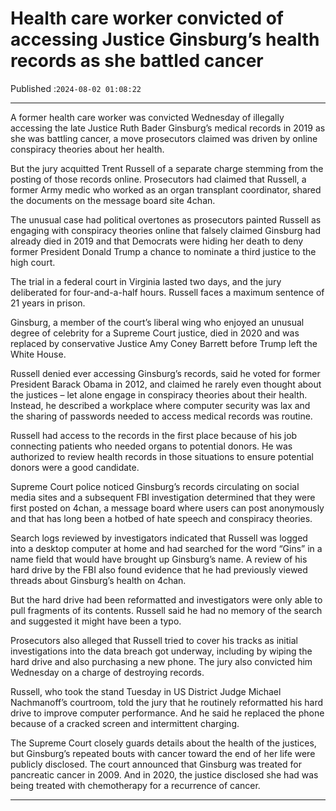 # Health care worker convicted of accessing Justice Ginsburg’s health records as she battled cancer

Published :`2024-08-02 01:08:22`

---

A former health care worker was convicted Wednesday of illegally accessing the late Justice Ruth Bader Ginsburg’s medical records in 2019 as she was battling cancer, a move prosecutors claimed was driven by online conspiracy theories about her health.

But the jury acquitted Trent Russell of a separate charge stemming from the posting of those records online. Prosecutors had claimed that Russell, a former Army medic who worked as an organ transplant coordinator, shared the documents on the message board site 4chan.

The unusual case had political overtones as prosecutors painted Russell as engaging with conspiracy theories online that falsely claimed Ginsburg had already died in 2019 and that Democrats were hiding her death to deny former President Donald Trump a chance to nominate a third justice to the high court.

The trial in a federal court in Virginia lasted two days, and the jury deliberated for four-and-a-half hours. Russell faces a maximum sentence of 21 years in prison.

Ginsburg, a member of the court’s liberal wing who enjoyed an unusual degree of celebrity for a Supreme Court justice, died in 2020 and was replaced by conservative Justice Amy Coney Barrett before Trump left the White House.

Russell denied ever accessing Ginsburg’s records, said he voted for former President Barack Obama in 2012, and claimed he rarely even thought about the justices – let alone engage in conspiracy theories about their health. Instead, he described a workplace where computer security was lax and the sharing of passwords needed to access medical records was routine.

Russell had access to the records in the first place because of his job connecting patients who needed organs to potential donors. He was authorized to review health records in those situations to ensure potential donors were a good candidate.

Supreme Court police noticed Ginsburg’s records circulating on social media sites and a subsequent FBI investigation determined that they were first posted on 4chan, a message board where users can post anonymously and that has long been a hotbed of hate speech and conspiracy theories.

Search logs reviewed by investigators indicated that Russell was logged into a desktop computer at home and had searched for the word “Gins” in a name field that would have brought up Ginsburg’s name. A review of his hard drive by the FBI also found evidence that he had previously viewed threads about Ginsburg’s health on 4chan.

But the hard drive had been reformatted and investigators were only able to pull fragments of its contents. Russell said he had no memory of the search and suggested it might have been a typo.

Prosecutors also alleged that Russell tried to cover his tracks as initial investigations into the data breach got underway, including by wiping the hard drive and also purchasing a new phone. The jury also convicted him Wednesday on a charge of destroying records.

Russell, who took the stand Tuesday in US District Judge Michael Nachmanoff’s courtroom, told the jury that he routinely reformatted his hard drive to improve computer performance. And he said he replaced the phone because of a cracked screen and intermittent charging.

The Supreme Court closely guards details about the health of the justices, but Ginsburg’s repeated bouts with cancer toward the end of her life were publicly disclosed. The court announced that Ginsburg was treated for pancreatic cancer in 2009. And in 2020, the justice disclosed she had was being treated with chemotherapy for a recurrence of cancer.

---

